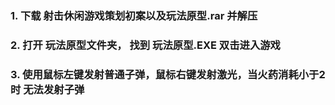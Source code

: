 ### 1. 下载 射击休闲游戏策划初案以及玩法原型.rar 并解压
### 2.  打开 玩法原型文件夹， 找到 玩法原型.EXE 双击进入游戏
### 3. 使用鼠标左键发射普通子弹，鼠标右键发射激光，当火药消耗小于2时 无法发射子弹

